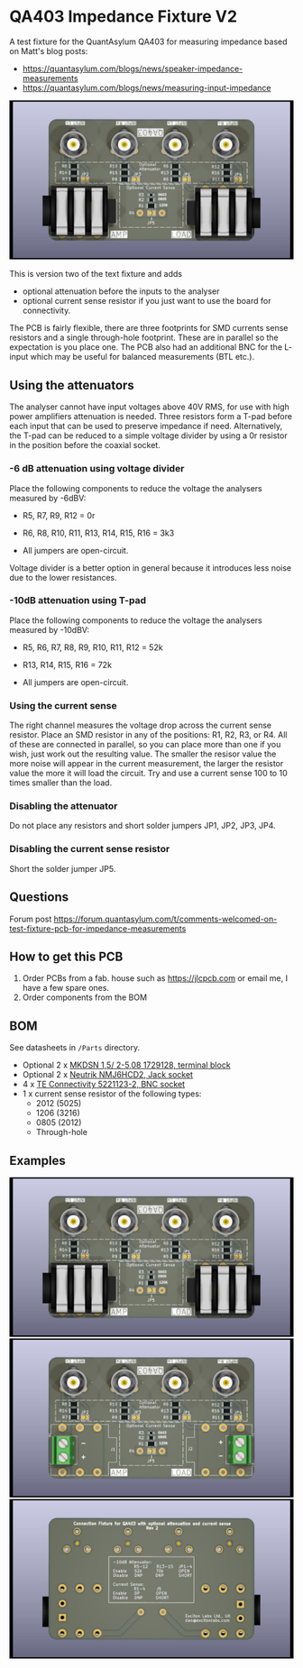 # QA403 Impedance Fixture V2

A test fixture for the QuantAsylum QA403 for measuring impedance based on Matt's blog posts:
* https://quantasylum.com/blogs/news/speaker-impedance-measurements
* https://quantasylum.com/blogs/news/measuring-input-impedance

![PCB only](https://github.com/excitonlabs/QA403-Impedance-Fixture-V2/blob/master/Images/jacks.jpg?raw=true)

This is version two of the text fixture and adds
 * optional attenuation before the inputs to the analyser
 * optional current sense resistor if you just want to use the board for connectivity.

The PCB is fairly flexible, there are three footprints for SMD currents sense resistors and a single through-hole footprint. These are in parallel so the expectation is you place one. The PCB also had an additional BNC for the L- input which may be useful for balanced measurements (BTL etc.).

## Using the attenuators

The analyser cannot have input voltages above 40V RMS, for use with high power amplifiers attenuation is needed. Three resistors form a T-pad before each input that can be used to preserve impedance if need. Alternatively, the T-pad can be reduced to a simple voltage divider by using a 0r resistor in the position before the coaxial socket.

### -6 dB attenuation using voltage divider

Place the following components to reduce the voltage the analysers measured by -6dBV:

* R5, R7, R9, R12 = 0r

* R6, R8, R10, R11, R13, R14, R15, R16 = 3k3

* All jumpers are open-circuit.

Voltage divider is a better option in general because it introduces less noise due to the lower resistances.

### -10dB attenuation using T-pad

Place the following components to reduce the voltage the analysers measured by -10dBV:

* R5, R6, R7, R8, R9, R10, R11, R12 = 52k

* R13, R14, R15, R16 = 72k

* All jumpers are open-circuit.

### Using the current sense

The right channel measures the voltage drop across the current sense resistor. Place an SMD resistor in any of the positions: R1, R2, R3, or R4. All of these are connected in parallel, so you can place more than one if you wish, just work out the resulting value. The smaller the resisor value the more noise will appear in the current measurement, the larger the resistor value the more it will load the circuit. Try and use a current sense 100 to 10 times smaller than the load.

### Disabling the attenuator

Do not place any resistors and short solder jumpers JP1, JP2, JP3, JP4.

### Disabling the current sense resistor

Short the solder jumper JP5.

## Questions

Forum post https://forum.quantasylum.com/t/comments-welcomed-on-test-fixture-pcb-for-impedance-measurements

## How to get this PCB

1. Order PCBs from a fab. house such as https://jlcpcb.com or email me, I have a few spare ones.
2. Order components from the BOM

## BOM

See datasheets in `/Parts` directory.

* Optional 2 x [MKDSN 1,5/ 2-5,08 1729128, terminal block](https://www.phoenixcontact.com/en-us/products/printed-circuit-board-terminal-mkdsn-15-2-508-1729128)
* Optional 2 x [Neutrik NMJ6HCD2, Jack socket](https://www.neutrik.com/en/product/nmj6hcd2)
* 4  x [TE Connectivity 5221123-2, BNC socket](https://www.te.com/usa-en/product-5221123-2.html)
* 1 x current sense resistor of the following types:
  * 2012 (5025)
  * 1206 (3216)
  * 0805 (2012)
  * Through-hole 

## Examples

![PCB with jack sockets](https://github.com/excitonlabs/QA403-Impedance-Fixture-V2/blob/master/Images/jacks.jpg?raw=true)
![PCB with terminals](https://github.com/excitonlabs/QA403-Impedance-Fixture-V2/blob/master/Images/terminals.jpg?raw=true)
![PCB's back](https://github.com/excitonlabs/QA403-Impedance-Fixture-V2/blob/master/Images/back.jpg?raw=true)
